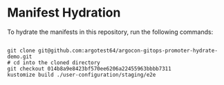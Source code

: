 
# Manifest Hydration

To hydrate the manifests in this repository, run the following commands:

```shell

git clone git@github.com:argotest64/argocon-gitops-promoter-hydrate-demo.git
# cd into the cloned directory
git checkout 014b8a9e8423bf570ee6206a22455963bbbb7311
kustomize build ./user-configuration/staging/e2e
```